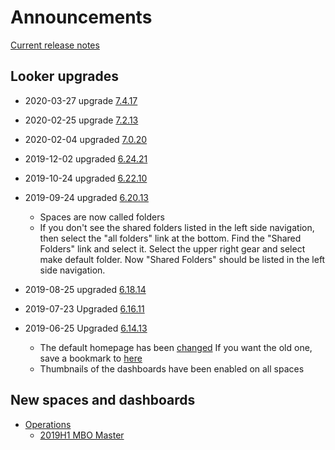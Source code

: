 # Announcements
[Current release notes](https://docs.looker.com/relnotes)

## Looker upgrades
- 2020-03-27 upgrade [7.4.17](https://docs.looker.com/relnotes#looker_7.4)

- 2020-02-25 upgrade [7.2.13](https://docs.looker.com/relnotes#looker_7.2)

- 2020-02-04 upgraded [7.0.20](https://docs.looker.com/relnotes/v7-changelog)

- 2019-12-02 upgraded [6.24.21](https://discourse.looker.com/t/looker-6-24-release-notes/14865)

- 2019-10-24 upgraded [6.22.10](https://discourse.looker.com/t/looker-6-22-release-notes/14345)

- 2019-09-24 upgraded [6.20.13](https://discourse.looker.com/t/looker-6-20-release-notes/13857)
  - Spaces are now called folders
  - If you don't see the shared folders listed in the left side navigation, then select the "all folders" link at the bottom.  Find the "Shared Folders" link and select it.  Select the upper right gear and select make default folder.  Now "Shared Folders" should be listed in the left side navigation.

- 2019-08-25 upgraded [6.18.14](https://discourse.looker.com/t/looker-6-18-release-notes/13347)

- 2019-07-23 Upgraded [6.16.11](https://discourse.looker.com/t/looker-6-16-release-notes/12994)

- 2019-06-25 Upgraded  [6.14.13](https://discourse.looker.com/t/looker-6-14-release-notes/12569)
  - The default homepage has been [changed](https://insights.joyent.us/browse)
    If you want the old one, save a bookmark to [here](https://insights.joyent.us/spaces/home)
  - Thumbnails of the dashboards have been enabled on all spaces

## New spaces and dashboards

- [Operations](https://insights.joyent.us/spaces/66)
    - [2019H1 MBO Master](https://insights.joyent.us/dashboards/126)
